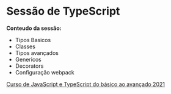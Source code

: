 # Sessão de TypeScript

**Conteudo da sessão:**

* Tipos Basicos
* Classes
* Tipos avançados
* Genericos
* Decorators
* Configuração webpack


[Curso de JavaScript e TypeScript do básico ao avançado 2021
](https://www.udemy.com/course/curso-de-javascript-moderno-do-basico-ao-avancado/)